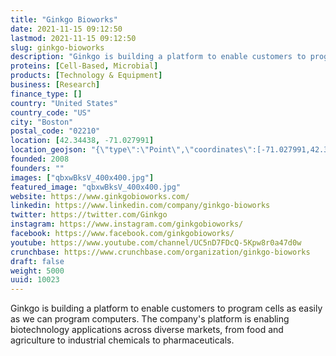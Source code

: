 ```yaml
---
title: "Ginkgo Bioworks"
date: 2021-11-15 09:12:50
lastmod: 2021-11-15 09:12:50
slug: ginkgo-bioworks
description: "Ginkgo is building a platform to enable customers to program cells as easily as we can program computers. The company's platform is enabling biotechnology applications across diverse markets, from food and agriculture to industrial chemicals to pharmaceuticals."
proteins: [Cell-Based, Microbial]
products: [Technology & Equipment]
business: [Research]
finance_type: []
country: "United States"
country_code: "US"
city: "Boston"
postal_code: "02210"
location: [42.34438, -71.027991]
location_geojson: "{\"type\":\"Point\",\"coordinates\":[-71.027991,42.34438]}"
founded: 2008
founders: ""
images: ["qbxwBksV_400x400.jpg"]
featured_image: "qbxwBksV_400x400.jpg"
website: https://www.ginkgobioworks.com/
linkedin: https://www.linkedin.com/company/ginkgo-bioworks
twitter: https://twitter.com/Ginkgo
instagram: https://www.instagram.com/ginkgobioworks/
facebook: https://www.facebook.com/ginkgobioworks/
youtube: https://www.youtube.com/channel/UC5nD7FDcQ-5Kpw8r0a47d0w
crunchbase: https://www.crunchbase.com/organization/ginkgo-bioworks
draft: false
weight: 5000
uuid: 10023
---
```

Ginkgo is building a platform to enable customers to program cells as easily as we can program computers. The company's platform is enabling biotechnology applications across diverse markets, from food and agriculture to industrial chemicals to pharmaceuticals.
